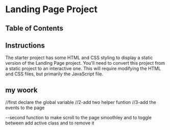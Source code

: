 # Landing Page Project

## Table of Contents


## Instructions

The starter project has some HTML and CSS styling to display a static version of the Landing Page project. You'll need to convert this project from a static project to an interactive one. This will require modifying the HTML and CSS files, but primarily the JavaScript file.

## my woork
//first declare the global variable
//2-add two helper funtion
//3-add the events to the page


--second function to make scroll to the page smoothley and to toggle between add active class and to remove it